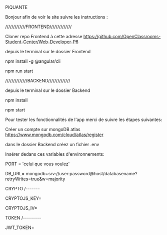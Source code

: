 PIQUANTE

Bonjour afin de voir le site suivre les instructions :

/////////////FRONTEND//////////////

Cloner repo Frontend à cette adresse https://github.com/OpenClassrooms-Student-Center/Web-Developer-P6

depuis le terminal sur le dossier Frontend

npm install -g @angular/cli

npm run start

//////////////BACKEND//////////////

depuis le terminal sur le dossier Backend

npm install

npm start

Pour tester les fonctionnalités de l'app merci de suivre les étapes suivantes:

Créer un compte sur mongoDB atlas https://www.mongodb.com/cloud/atlas/register

dans le dossier Backend créez un fichier .env

Insérer dedans ces variables d'environnements:

PORT = 'celui que vous voulez'

DB_URL= mongodb+srv://user:password@host/databasename?retryWrites=true&w=majority

CRYPTO 
/-------

CRYPTOJS_KEY=

CRYPTOJS_IV=

TOKEN
/---------

JWT_TOKEN= 


